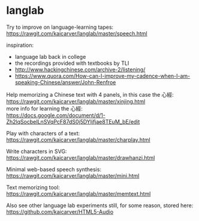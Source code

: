 # langlab
Try to improve on language-learning tapes:<br>
https://rawgit.com/kaicarver/langlab/master/speech.html

inspiration:
- language lab back in college
- the recordings provided with textbooks by TLI
- http://www.hackingchinese.com/archive-2/listening/
- https://www.quora.com/How-can-I-improve-my-cadence-when-I-am-speaking-Chinese/answer/John-Renfroe

Help memorizing a Chinese text with 4 panels, in this case the 心經:<br>
https://rawgit.com/kaicarver/langlab/master/xinjing.html<br>
more info for learning the 心經:<br>
https://docs.google.com/document/d/1-Zh2lqSocbeILnSVqPcF87dS0j5DYljfjae8TEuM_bE/edit

Play with characters of a text:<br>
https://rawgit.com/kaicarver/langlab/master/charplay.html

Write characters in SVG:<br>
https://rawgit.com/kaicarver/langlab/master/drawhanzi.html

Minimal web-based speech synthesis:<br>
https://rawgit.com/kaicarver/langlab/master/mini.html

Text memorizing tool:<br>
https://rawgit.com/kaicarver/langlab/master/memtext.html

Also see other language lab experiments still, for some reason, stored here:<br>
https://github.com/kaicarver/HTML5-Audio
